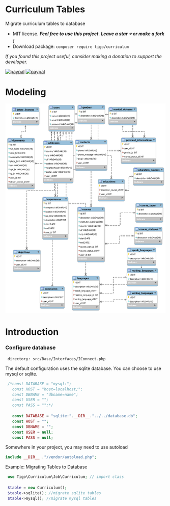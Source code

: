 # Curriculum Tables
Migrate curriculum tables to database
- MIT license. ***Feel free to use this project***. ***Leave a star :star: or make a fork !***
- Download package: ```composer require tigo/curriculum```

*If you found this project useful, consider making a donation to support the developer.* 

[![paypal](https://www.paypalobjects.com/pt_BR/BR/i/btn/btn_donateCC_LG.gif)](https://www.paypal.com/donate?hosted_button_id=5PG6N2SFW2ZHL)
[![paypal](https://www.paypalobjects.com/en_US/i/btn/btn_donateCC_LG.gif)](https://www.paypal.com/donate?hosted_button_id=CDAV425UPG2E2)
# Modeling
[![](https://github.com/tigoCaval/curriculum-tables/blob/main/modeling/cv_modeling.png)](https://github.com/tigoCaval/curriculum-tables)

# Introduction

 ### Configure database
     directory: src/Base/Interfaces/IConnect.php
  The default configuration uses the sqlite database. You can choose to use mysql or sqlite.
    
 ```php
  /*const DATABASE = "mysql:"; 
    const HOST = "host=localhost;";
    const DBNAME = "dbname=name";
    const USER = "";
    const PASS = "";*/
    
    const DATABASE = "sqlite:".__DIR__."../../database.db"; 
    const HOST = "";
    const DBNAME = "";
    const USER = null;
    const PASS = null;
 ```
 Somewhere in your project, you may need to use autoload
 ```php
 include __DIR__ ."/vendor/autoload.php";
 ```
Example: Migrating Tables to Database
 ```php
  use Tigo\Curriculum\Job\Curriculum; // import class
  
  $table = new Curriculum();
  $table->sqlite(); //migrate sqlite tables
  $table->mysql(); //migrate mysql tables
  
 ```
